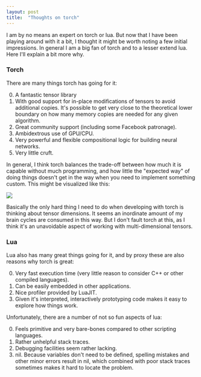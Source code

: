 ```yaml
---
layout: post
title:  "Thoughts on torch"
---
```


I am by no means an expert on torch or lua. But now that I have been playing around with it a bit, I thought it might be worth noting a few initial impressions. In general I am a big fan of torch and to a lesser extend lua. Here I'll explain a bit more why.

### Torch

There are many things torch has going for it:

0. A fantastic tensor library
  0. With good support for in-place modifications of tensors to avoid additional copies. It's possible to get very close to the theoretical lower boundary on how many memory copies are needed for any given algorithm.
0. Great community support (including some Facebook patronage).
0. Ambidextrous use of GPU/CPU.
0. Very powerful and flexible compositional logic for building neural networks.
0. Very little cruft.

In general, I think torch balances the trade-off between how much it is capable without much programming, and how little the "expected way" of doing things doesn't get in the way when you need to implement something custom. This might be visualized like this:

<div class="standard-image">
  <img src="{{"/assets/torch-place.svg" | prepend: site.baseurl }}">
</div>

Basically the only hard thing I need to do when developing with torch is thinking about tensor dimensions. It seems an inordinate amount of my brain cycles are consumed in this way. But I don't fault torch at this, as I think it's an unavoidable aspect of working with multi-dimensional tensors.

### Lua

Lua also has many great things going for it, and by proxy these are also reasons why torch is great:

0. Very fast execution time (very little reason to consider C++ or other compiled languages).
0. Can be easily embedded in other applications.
0. Nice profiler provided by LuaJIT.
0. Given it's interpreted, interactively prototyping code makes it easy to explore how things work.

Unfortunately, there are a number of not so fun aspects of lua:

0. Feels primitive and very bare-bones compared to other scripting languages.
0. Rather unhelpful stack traces.
0. Debugging facilities seem rather lacking.
0. nil. Because variables don't need to be defined, spelling mistakes and other minor errors result in nil, which combined with poor stack traces sometimes makes it hard to locate the problem.
